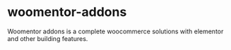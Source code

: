 # woomentor-addons
Woomentor addons is a complete woocommerce solutions with elementor and other building features.
